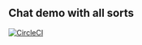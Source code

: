 ## Chat demo with all sorts

[![CircleCI](https://circleci.com/gh/berzerk-interactive/nodejs-chat-websockets-notifications-example.svg?style=svg)](https://circleci.com/gh/berzerk-interactive/nodejs-chat-websockets-notifications-example)
